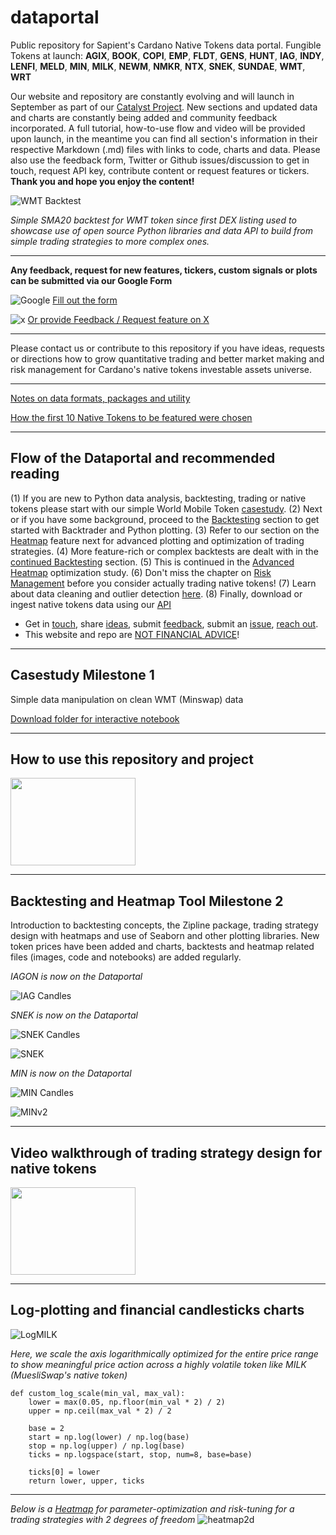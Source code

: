 # dataportal
Public repository for Sapient's Cardano Native Tokens data portal.
Fungible Tokens at launch: **AGIX**, **BOOK**, **COPI**, **EMP**, **FLDT**, **GENS**, **HUNT**, **IAG**, **INDY**, **LENFI**, **MELD**, **MIN**, **MILK**, **NEWM**, **NMKR**, **NTX**, **SNEK**, **SUNDAE**, **WMT**, **WRT**

Our website and repository are constantly evolving and will launch in September as part of our [Catalyst Project](https://cardano.ideascale.com/c/idea/114247). New sections and updated data and charts are constantly being added and community feedback incorporated. A full tutorial, how-to-use flow and video will be provided upon launch, in the meantime you can find all section's information in their respective Markdown (.md) files with links to code, charts and data. Please also use the feedback form, Twitter or Github issues/discussion to get in touch, request API key, contribute content or request features or tickers. **Thank you and hope you enjoy the content!**

![WMT Backtest](https://github.com/Sapient-Predictive-Analytics/dataportal/blob/main/backtesting/WMT_SMA20_full_signals.png)


*Simple SMA20 backtest for WMT token since first DEX listing used to showcase use of open source Python libraries and data API to build from simple trading strategies to more complex ones.*


***

**Any feedback, request for new features, tickers, custom signals or plots can be submitted via our Google Form**

![Google](https://img.shields.io/badge/google-4285F4?style=for-the-badge&logo=google&logoColor=white)
[Fill out the form](https://forms.gle/H1fMqNMmyYhaVepV6)

![x](http://i.imgur.com/tXSoThF.png)
[Or provide Feedback / Request feature on X](https://twitter.com/SapientSwarm)

***

Please contact us or contribute to this repository if you have ideas, requests or directions how to grow quantitative trading and better market making and risk management for Cardano's native tokens investable assets universe.

***
[Notes on data formats, packages and utility](https://github.com/Sapient-Predictive-Analytics/dataportal/blob/main/utility.md)

[How the first 10 Native Tokens to be featured were chosen](https://github.com/Sapient-Predictive-Analytics/dataportal/blob/main/rationale.md)

***

## Flow of the Dataportal and recommended reading

(1) If you are new to Python data analysis, backtesting, trading or native tokens please start with our simple World Mobile Token [casestudy](https://github.com/Sapient-Predictive-Analytics/dataportal/blob/main/casestudy/overview.md).
(2) Next or if you have some background, proceed to the [Backtesting](https://github.com/Sapient-Predictive-Analytics/dataportal/blob/main/backtesting/backtesting.md) section to get started with Backtrader and Python plotting.
(3) Refer to our section on the [Heatmap](https://github.com/Sapient-Predictive-Analytics/dataportal/blob/main/HeatmapTool/heatmap.md) feature next for advanced plotting and optimization of trading strategies.
(4) More feature-rich or complex backtests are dealt with in the [continued Backtesting](https://github.com/Sapient-Predictive-Analytics/dataportal/blob/main/backtesting/backtesting2.md) section.
(5) This is continued in the [Advanced Heatmap](https://github.com/Sapient-Predictive-Analytics/dataportal/blob/main/HeatmapTool/heatmap.md#advanced-optimization) optimization study.
(6) Don't miss the chapter on [Risk Management](https://github.com/Sapient-Predictive-Analytics/dataportal/blob/main/risk/risk.md) before you consider actually trading native tokens!
(7) Learn about data cleaning and outlier detection [here](https://github.com/Sapient-Predictive-Analytics/dataportal/blob/main/tokens/cleanData.md).
(8) Finally, download or ingest native tokens data using our [API](https://github.com/Sapient-Predictive-Analytics/dataportal/blob/main/api/documentationAPI.md)
* Get in [touch](https://x.com/SapientSwarm), share [ideas](https://github.com/Sapient-Predictive-Analytics/dataportal/discussions), submit [feedback](https://forms.gle/H1fMqNMmyYhaVepV6), submit an [issue](https://github.com/Sapient-Predictive-Analytics/dataportal/issues), [reach out](https://www.sapientswarm.com/cardano.html).
* This website and repo are [NOT FINANCIAL ADVICE](https://github.com/Sapient-Predictive-Analytics/dataportal/blob/main/disclaimer.md)!

***

## Casestudy Milestone 1
Simple data manipulation on clean WMT (Minswap) data

[Download folder for interactive notebook](https://github.com/Sapient-Predictive-Analytics/dataportal/tree/main/casestudy)


***
## How to use this repository and project

[<img src="https://i.imgur.com/NiU8xcT.png" width="200" height="140" />](https://youtu.be/97e-LBkXwn4?si=V-zD0qgLHCa7VRZi)

***
## Backtesting and Heatmap Tool Milestone 2
Introduction to backtesting concepts, the Zipline package, trading strategy design with heatmaps and use of Seaborn and other plotting libraries.
New token prices have been added and charts, backtests and heatmap related files (images, code and notebooks) are added regularly.

*IAGON is now on the Dataportal*

![IAG Candles](https://github.com/Sapient-Predictive-Analytics/dataportal/blob/main/tokens/IAG_candles_log.png)

*SNEK is now on the Dataportal*

![SNEK Candles](https://github.com/Sapient-Predictive-Analytics/dataportal/blob/main/tokens/SNEK_candles.png)

![SNEK](https://github.com/Sapient-Predictive-Analytics/dataportal/blob/main/tokens/snek.png)

*MIN is now on the Dataportal*

![MIN Candles](https://github.com/Sapient-Predictive-Analytics/dataportal/blob/main/tokens/MIN_candles_log.png)

![MINv2](https://github.com/Sapient-Predictive-Analytics/dataportal/blob/main/tokens/minv2.png)

***
## Video walkthrough of trading strategy design for native tokens

[<img src="https://github.com/Sapient-Predictive-Analytics/dataportal/blob/main/HeatmapTool/NEW_ICON_SW.png" width="200" height="140" />](https://youtu.be/f6Z5DMaJmcw)

***

## Log-plotting and financial candlesticks charts

![LogMILK](https://github.com/Sapient-Predictive-Analytics/dataportal/blob/main/tokens/MILK_candles_log.png)

*Here, we scale the axis logarithmically optimized for the entire price range to show meaningful price action across a highly volatile token like MILK (MuesliSwap's native token)*

~~~
def custom_log_scale(min_val, max_val):
    lower = max(0.05, np.floor(min_val * 2) / 2)
    upper = np.ceil(max_val * 2) / 2
    
    base = 2
    start = np.log(lower) / np.log(base)
    stop = np.log(upper) / np.log(base)
    ticks = np.logspace(start, stop, num=8, base=base)
    
    ticks[0] = lower
    return lower, upper, ticks
~~~

***
*Below is a [Heatmap](https://github.com/Sapient-Predictive-Analytics/dataportal/blob/main/HeatmapTool/heatmap.md) for parameter-optimization and risk-tuning for a trading strategies with 2 degrees of freedom*
![heatmap2d](https://github.com/Sapient-Predictive-Analytics/dataportal/blob/main/HeatmapTool/Heatmap2D.png)

